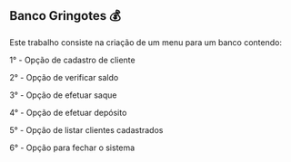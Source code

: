 ## Banco Gringotes 💰 
Este trabalho consiste na criação de um menu para um banco contendo:

1° - Opção de cadastro de cliente

2° - Opção de verificar saldo

3° - Opção de efetuar saque

4° - Opção de efetuar depósito

5° - Opção de listar clientes cadastrados

6° - Opção para fechar o sistema
